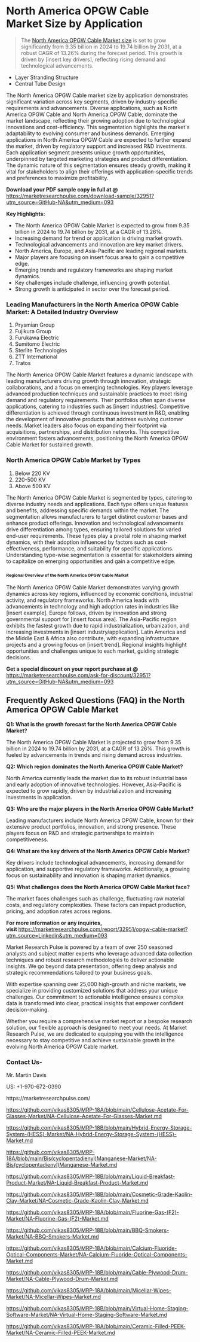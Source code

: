 <h1>North America OPGW Cable Market&nbsp;Size by Application</h1><blockquote><p>The <a href="https://marketresearchpulse.com/download-sample/32951?utm_source=GitHub-NA&amp;utm_medium=093">North America OPGW Cable Market size</a> is set to grow significantly from 9.35 billion in 2024 to 19.74 billion by 2031, at a robust CAGR of 13.26% during the forecast period. This growth is driven by [insert key drivers], reflecting rising demand and technological advancements.</p></blockquote><ul><li>Layer Stranding Structure <li> Central Tube Design</li></ul><p>The North America OPGW Cable market size by application demonstrates significant variation across key segments, driven by industry-specific requirements and advancements. Diverse applications, such as North America OPGW Cable and North America OPGW Cable, dominate the market landscape, reflecting their growing adoption due to technological innovations and cost-efficiency. This segmentation highlights the market's adaptability to evolving consumer and business demands. Emerging applications in North America OPGW Cable are expected to further expand the market, driven by regulatory support and increased R&D investments. Each application segment presents unique growth opportunities, underpinned by targeted marketing strategies and product differentiation. The dynamic nature of this segmentation ensures steady growth, making it vital for stakeholders to align their offerings with application-specific trends and preferences to maximize profitability.</p><p><strong>Download your PDF sample copy in full at @ </strong><a href="https://marketresearchpulse.com/download-sample/32951?utm_source=GitHub-NA&amp;utm_medium=093">https://marketresearchpulse.com/download-sample/32951?utm_source=GitHub-NA&amp;utm_medium=093</a></p><p><strong>Key Highlights: </strong></p><ul><li>The North America OPGW Cable Market is expected to grow from 9.35 billion in 2024 to 19.74 billion by 2031, at a CAGR of 13.26%.</li><li>Increasing demand for trend or application is driving market growth.</li><li>Technological advancements and innovation are key market drivers.</li><li>North America, Europe, and Asia-Pacific are leading regional markets.</li><li>Major players are focusing on insert focus area to gain a competitive edge.</li><li>Emerging trends and regulatory frameworks are shaping market dynamics.</li><li>Key challenges include challenge, influencing growth potential.</li><li>Strong growth is anticipated in sector over the forecast period.</li></ul><h3>Leading Manufacturers in the North America OPGW Cable Market: A Detailed Industry Overview</h3><ol><li>Prysmian Group</li><li>Fujikura Group</li><li>Furukawa Electric</li><li>Sumitomo Electric</li><li>Sterlite Technologies</li><li>ZTT International</li><li>Tratos</li></ol><div class="flex max-w-full flex-col flex-grow"><div class="min-h-8 text-message flex w-full flex-col items-end gap-2 whitespace-normal break-words [.text-message+&amp;]:mt-5" dir="auto" data-message-author-role="assistant" data-message-id="fd8432e4-4910-450d-b182-61b7bfb0a01f" data-message-model-slug="gpt-4o"><div class="flex w-full flex-col gap-1 empty:hidden first:pt-[3px]"><div class="markdown prose w-full break-words dark:prose-invert light"><p>The North America OPGW Cable Market features a dynamic landscape with leading manufacturers driving growth through innovation, strategic collaborations, and a focus on emerging technologies. Key players leverage advanced production techniques and sustainable practices to meet rising demand and regulatory requirements. Their portfolios often span diverse applications, catering to industries such as [insert industries]. Competitive differentiation is achieved through continuous investment in R&amp;D, enabling the development of innovative products that address evolving customer needs. Market leaders also focus on expanding their footprint via acquisitions, partnerships, and distribution networks. This competitive environment fosters advancements, positioning the North America OPGW Cable Market for sustained growth.</p></div></div></div></div><h3>North America OPGW Cable Market by Types</h3><ol><li>Below 220 KV <li> 220-500 KV <li> Above 500 KV</li></ol><div class="flex max-w-full flex-col flex-grow"><div class="min-h-8 text-message flex w-full flex-col items-end gap-2 whitespace-normal break-words [.text-message+&amp;]:mt-5" dir="auto" data-message-author-role="assistant" data-message-id="084470be-0bb7-4664-bddf-5156b4f41249" data-message-model-slug="gpt-4o-mini"><div class="flex w-full flex-col gap-1 empty:hidden first:pt-[3px]"><div class="markdown prose w-full break-words dark:prose-invert light"><p>The North America OPGW Cable Market is segmented by types, catering to diverse industry needs and applications. Each type offers unique features and benefits, addressing specific demands within the market. The segmentation allows manufacturers to target distinct customer bases and enhance product offerings. Innovation and technological advancements drive differentiation among types, ensuring tailored solutions for varied end-user requirements. These types play a pivotal role in shaping market dynamics, with their adoption influenced by factors such as cost-effectiveness, performance, and suitability for specific applications. Understanding type-wise segmentation is essential for stakeholders aiming to capitalize on emerging opportunities and gain a competitive edge.</p></div></div></div></div><h3><span style="font-size: 11px;">Regional Overview of the North America OPGW Cable Market</span></h3><div class="flex max-w-full flex-col flex-grow"><div class="min-h-8 text-message flex w-full flex-col items-end gap-2 whitespace-normal break-words [.text-message+&amp;]:mt-5" dir="auto" data-message-author-role="assistant" data-message-id="e9038762-ce64-4e30-91c9-9bd413514231" data-message-model-slug="gpt-4o-mini"><div class="flex w-full flex-col gap-1 empty:hidden first:pt-[3px]"><div class="markdown prose w-full break-words dark:prose-invert light"><p>The North America OPGW Cable Market demonstrates varying growth dynamics across key regions, influenced by economic conditions, industrial activity, and regulatory frameworks. North America leads with advancements in technology and high adoption rates in industries like [insert example]. Europe follows, driven by innovation and strong governmental support for [insert focus area]. The Asia-Pacific region exhibits the fastest growth due to rapid industrialization, urbanization, and increasing investments in [insert industry/application]. Latin America and the Middle East &amp; Africa also contribute, with expanding infrastructure projects and a growing focus on [insert trend]. Regional insights highlight opportunities and challenges unique to each market, guiding strategic decisions.</p></div></div></div></div><p><strong>Get a special discount on your report purchase at @ </strong><a href="https://marketresearchpulse.com/ask-for-discount/32951?utm_source=GitHub-NA&amp;utm_medium=093">https://marketresearchpulse.com/ask-for-discount/32951?utm_source=GitHub-NA&amp;utm_medium=093</a></p><h2>Frequently Asked Questions (FAQ) in the North America OPGW Cable Market</h2><p><strong>Q1: What is the growth forecast for the North America OPGW Cable Market?</strong></p><p>The North America OPGW Cable Market is projected to grow from 9.35 billion in 2024 to 19.74 billion by 2031, at a CAGR of 13.26%. This growth is fueled by advancements in trends and rising demand across industries.</p><p><strong>Q2: Which region dominates the North America OPGW Cable Market?</strong></p><p>North America currently leads the market due to its robust industrial base and early adoption of innovative technologies. However, Asia-Pacific is expected to grow rapidly, driven by industrialization and increasing investments in application.</p><p><strong>Q3: Who are the major players in the North America OPGW Cable Market?</strong></p><p>Leading manufacturers include North America OPGW Cable, known for their extensive product portfolios, innovation, and strong presence. These players focus on R&amp;D and strategic partnerships to maintain competitiveness.</p><p><strong>Q4: What are the key drivers of the North America OPGW Cable Market?</strong></p><p>Key drivers include technological advancements, increasing demand for application, and supportive regulatory frameworks. Additionally, a growing focus on sustainability and innovation is shaping market dynamics.</p><p><strong>Q5: What challenges does the North America OPGW Cable Market face?</strong></p><p>The market faces challenges such as challenge, fluctuating raw material costs, and regulatory complexities. These factors can impact production, pricing, and adoption rates across regions.</p><p><strong>For more information or any inquiries, visit&nbsp;</strong><a href="https://marketresearchpulse.com/report/32951/opgw-cable-market?utm_source=Linkedin&utm_medium=093">https://marketresearchpulse.com/report/32951/opgw-cable-market?utm_source=Linkedin&utm_medium=093</a></p><p>Market Research Pulse is powered by a team of over 250 seasoned analysts and subject matter experts who leverage advanced data collection techniques and robust research methodologies to deliver actionable insights. We go beyond data presentation, offering deep analysis and strategic recommendations tailored to your business goals.</p><p>With expertise spanning over 25,000 high-growth and niche markets, we specialize in providing customized solutions that address your unique challenges. Our commitment to actionable intelligence ensures complex data is transformed into clear, practical insights that empower confident decision-making.</p><p>Whether you require a comprehensive market report or a bespoke research solution, our flexible approach is designed to meet your needs. At Market Research Pulse, we are dedicated to equipping you with the intelligence necessary to stay competitive and achieve sustainable growth in the evolving North America OPGW Cable market.</p><h3><strong>Contact Us-</strong></h3><p>Mr. Martin Davis</p><p>US: +1-970-672-0390</p><p>https://marketresearchpulse.com/</p><p><a href="https://github.com/vikas8305/MRP-18A/blob/main/Cellulose-Acetate-For-Glasses-Market/NA-Cellulose-Acetate-For-Glasses-Market.md">https://github.com/vikas8305/MRP-18A/blob/main/Cellulose-Acetate-For-Glasses-Market/NA-Cellulose-Acetate-For-Glasses-Market.md</a></p><p><a href="https://github.com/vikas8305/MRP-18B/blob/main/Hybrid-Energy-Storage-System-(HESS)-Market/NA-Hybrid-Energy-Storage-System-(HESS)-Market.md">https://github.com/vikas8305/MRP-18B/blob/main/Hybrid-Energy-Storage-System-(HESS)-Market/NA-Hybrid-Energy-Storage-System-(HESS)-Market.md</a></p><p><a href="https://github.com/vikas8305/MRP-18A/blob/main/Bis(cyclopentadienyl)Manganese-Market/NA-Bis(cyclopentadienyl)Manganese-Market.md">https://github.com/vikas8305/MRP-18A/blob/main/Bis(cyclopentadienyl)Manganese-Market/NA-Bis(cyclopentadienyl)Manganese-Market.md</a></p><p><a href="https://github.com/vikas8305/MRP-18B/blob/main/Liquid-Breakfast-Product-Market/NA-Liquid-Breakfast-Product-Market.md">https://github.com/vikas8305/MRP-18B/blob/main/Liquid-Breakfast-Product-Market/NA-Liquid-Breakfast-Product-Market.md</a></p><p><a href="https://github.com/vikas8305/MRP-18B/blob/main/Cosmetic-Grade-Kaolin-Clay-Market/NA-Cosmetic-Grade-Kaolin-Clay-Market.md">https://github.com/vikas8305/MRP-18B/blob/main/Cosmetic-Grade-Kaolin-Clay-Market/NA-Cosmetic-Grade-Kaolin-Clay-Market.md</a></p><p><a href="https://github.com/vikas8305/MRP-18A/blob/main/Fluorine-Gas-(F2)-Market/NA-Fluorine-Gas-(F2)-Market.md">https://github.com/vikas8305/MRP-18A/blob/main/Fluorine-Gas-(F2)-Market/NA-Fluorine-Gas-(F2)-Market.md</a></p><p><a href="https://github.com/vikas8305/MRP-18B/blob/main/BBQ-Smokers-Market/NA-BBQ-Smokers-Market.md">https://github.com/vikas8305/MRP-18B/blob/main/BBQ-Smokers-Market/NA-BBQ-Smokers-Market.md</a></p><p><a href="https://github.com/vikas8305/MRP-18A/blob/main/Calcium-Fluoride-Optical-Components-Market/NA-Calcium-Fluoride-Optical-Components-Market.md">https://github.com/vikas8305/MRP-18A/blob/main/Calcium-Fluoride-Optical-Components-Market/NA-Calcium-Fluoride-Optical-Components-Market.md</a></p><p><a href="https://github.com/vikas8305/MRP-18B/blob/main/Cable-Plywood-Drum-Market/NA-Cable-Plywood-Drum-Market.md">https://github.com/vikas8305/MRP-18B/blob/main/Cable-Plywood-Drum-Market/NA-Cable-Plywood-Drum-Market.md</a></p><p><a href="https://github.com/vikas8305/MRP-18A/blob/main/Micellar-Wipes-Market/NA-Micellar-Wipes-Market.md">https://github.com/vikas8305/MRP-18A/blob/main/Micellar-Wipes-Market/NA-Micellar-Wipes-Market.md</a></p><p><a href="https://github.com/vikas8305/MRP-18B/blob/main/Virtual-Home-Staging-Software-Market/NA-Virtual-Home-Staging-Software-Market.md">https://github.com/vikas8305/MRP-18B/blob/main/Virtual-Home-Staging-Software-Market/NA-Virtual-Home-Staging-Software-Market.md</a></p><p><a href="https://github.com/vikas8305/MRP-18A/blob/main/Ceramic-Filled-PEEK-Market/NA-Ceramic-Filled-PEEK-Market.md">https://github.com/vikas8305/MRP-18A/blob/main/Ceramic-Filled-PEEK-Market/NA-Ceramic-Filled-PEEK-Market.md</a></p>
